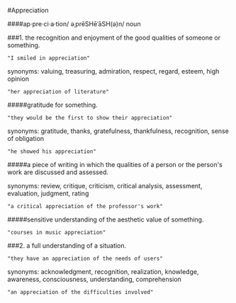 #Appreciation

####ap·pre·ci·a·tion/  əˌprēSHēˈāSH(ə)n/
noun

###1. the recognition and enjoyment of the good qualities of someone or something.
    
    "I smiled in appreciation"

synonyms:	valuing, treasuring, admiration, respect, regard, esteem, high opinion

    "her appreciation of literature"

#####gratitude for something.

    "they would be the first to show their appreciation"

synonyms:	gratitude, thanks, gratefulness, thankfulness, recognition, sense of obligation

    "he showed his appreciation"

#####a piece of writing in which the qualities of a person or the person's work are discussed and assessed.

synonyms:	review, critique, criticism, critical analysis, assessment, evaluation, judgment, rating

    "a critical appreciation of the professor's work"
    
#####sensitive understanding of the aesthetic value of something.
    
    "courses in music appreciation"
###2. a full understanding of a situation.


    "they have an appreciation of the needs of users"
    
synonyms:	acknowledgment, recognition, realization, knowledge, awareness, consciousness, understanding, comprehension

    "an appreciation of the difficulties involved"
